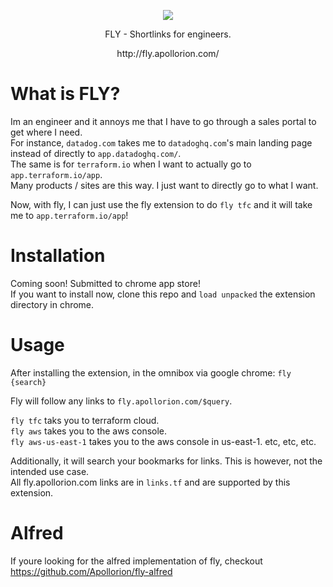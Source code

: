 <p align="center">
   <img src="https://github.com/Apollorion/fly/blob/master/icon.png?raw=true">
</p>
<p align="center">FLY - Shortlinks for engineers.</p>
<p align="center">http://fly.apollorion.com/</p>

# What is FLY?
Im an engineer and it annoys me that I have to go through a sales portal to get where I need.  
For instance, `datadog.com` takes me to `datadoghq.com`'s main landing page instead of directly to `app.datadoghq.com/`.  
The same is for `terraform.io` when I want to actually go to `app.terraform.io/app`.  
Many products / sites are this way. I just want to directly go to what I want.

Now, with fly, I can just use the fly extension to do `fly tfc` and it will take me to `app.terraform.io/app`!

# Installation

Coming soon! Submitted to chrome app store!  
If you want to install now, clone this repo and `load unpacked` the extension directory in chrome.


# Usage
After installing the extension, in the omnibox via google chrome: `fly {search}`

Fly will follow any links to `fly.apollorion.com/$query`.

`fly tfc` taks you to terraform cloud.  
`fly aws` takes you to the aws console.  
`fly aws-us-east-1` takes you to the aws console in us-east-1.
etc, etc, etc.

Additionally, it will search your bookmarks for links. This is however, not the intended use case.  
All fly.apollorion.com links are in `links.tf` and are supported by this extension.  



# Alfred
If youre looking for the alfred implementation of fly, checkout https://github.com/Apollorion/fly-alfred